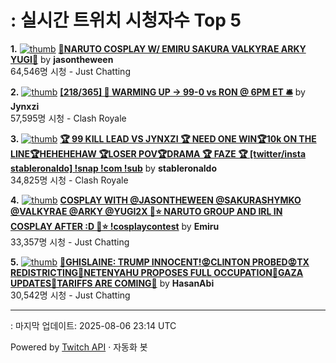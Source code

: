 # : 실시간 트위치 시청자수 Top 5

**1.** [![thumb](https://static-cdn.jtvnw.net/previews-ttv/live_user_jasontheween-320x180.jpg)](https://twitch.tv/jasontheween)
**[🔴NARUTO COSPLAY W/ EMIRU SAKURA VALKYRAE ARKY YUGI🔴](https://twitch.tv/jasontheween)** by **jasontheween**<br>64,546명 시청  - Just Chatting

**2.** [![thumb](https://static-cdn.jtvnw.net/previews-ttv/live_user_jynxzi-320x180.jpg)](https://twitch.tv/Jynxzi)
**[[218/365] 🔔 WARMING UP -> 99-0 vs RON @ 6PM ET 🛎️](https://twitch.tv/Jynxzi)** by **Jynxzi**<br>57,595명 시청  - Clash Royale

**3.** [![thumb](https://static-cdn.jtvnw.net/previews-ttv/live_user_stableronaldo-320x180.jpg)](https://twitch.tv/stableronaldo)
**[🏆 99 KILL LEAD VS JYNXZI 🏆 NEED ONE WIN🏆10k ON THE LINE🏆HEHEHEHAW 🏆LOSER POV🏆DRAMA 🏆  FAZE 🏆  [twitter/insta stableronaldo] !snap !com !sub](https://twitch.tv/stableronaldo)** by **stableronaldo**<br>34,825명 시청  - Clash Royale

**4.** [![thumb](https://static-cdn.jtvnw.net/previews-ttv/live_user_emiru-320x180.jpg)](https://twitch.tv/Emiru)
**[COSPLAY WITH @JASONTHEWEEN @SAKURASHYMKO @VALKYRAE @ARKY @YUGI2X 🩷⭐️ NARUTO GROUP AND IRL IN COSPLAY AFTER :D 🩷⭐️ !cosplaycontest](https://twitch.tv/Emiru)** by **Emiru**<br>33,357명 시청  - Just Chatting

**5.** [![thumb](https://static-cdn.jtvnw.net/previews-ttv/live_user_hasanabi-320x180.jpg)](https://twitch.tv/HasanAbi)
**[🤬GHISLAINE: TRUMP INNOCENT!😡CLINTON PROBED😡TX REDISTRICTING🤬NETENYAHU PROPOSES FULL OCCUPATION🤬GAZA UPDATES🤬TARIFFS ARE COMING🤬](https://twitch.tv/HasanAbi)** by **HasanAbi**<br>30,542명 시청  - Just Chatting


---
: 마지막 업데이트: 2025-08-06 23:14 UTC

Powered by [Twitch API](https://dev.twitch.tv/docs/api/reference) · 자동화 봇